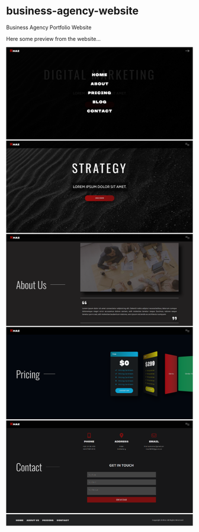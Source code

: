 # business-agency-website
Business Agency Portfolio Website

Here some preview from the website...

<p align="center">
  <img src="web-preview/web-preview-1.png"/>
  </br>
  <img src="web-preview/web-preview-2.png"/>
  </br>
  <img src="web-preview/web-preview-3.png"/>
  </br>
  <img src="web-preview/web-preview-4.png"/>
  </br>
  <img src="web-preview/web-preview-5.png"/>
  </br>
  <img src="web-preview/web-preview-6.png"/>
</p>
